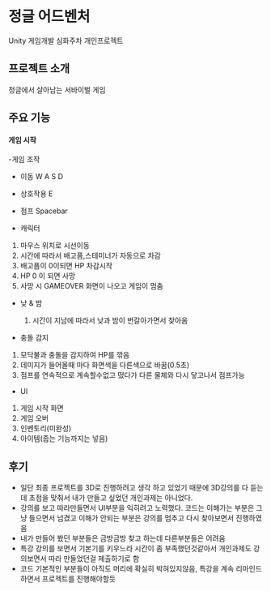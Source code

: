 # 정글 어드벤처
Unity 게임개발 심화주차 개인프로젝트

## 프로젝트 소개
정글에서 살아남는 서바이벌 게임

## 주요 기능
#### 게임 시작
-게임 조작
 - 이동 W A S D
 - 상호작용 E
 - 점프 Spacebar

- 캐릭터
 1. 마우스 위치로 시선이동
 2. 시간에 따라서 배고픔,스테미너가 자동으로 차감
 3. 배고픔이 0이되면 HP 차감시작
 4. HP 0 이 되면 사망
 5. 사망 시 GAMEOVER 화면이 나오고 게임이 멈춤

- 낮 & 밤
  1. 시간이 지남에 따라서 낮과 밤이 번갈아가면서 찾아옴  
     
- 충돌 감지
 1. 모닥불과 충돌을 감지하여 HP를 깎음
 2. 데미지가 들어올때 마다 화면색을 다른색으로 바꿈(0.5초)
 3. 점프를 연속적으로 계속할수없고 떴다가 다른 물체와 다시 닿고나서 점프가능

- UI
 1. 게임 시작 화면
 2. 게임 오버
 3. 인벤토리(미완성)
 4. 아이템(줍는 기능까지는 넣음)


## 후기
- 일단 최종 프로젝트를 3D로 진행하려고 생각 하고 있었기 때문에 3D강의를 다 듣는데 초점을 맞춰서 내가 만들고 싶었던 개인과제는 아니었다.
- 강의를 보고 따라만들면서 UI부분을 익히려고 노력했다. 코드는 이해가는 부분은 그냥 들으면서 넘겼고 이해가 안되는 부분은 강의를 멈추고 다시 찾아보면서 진행하였음
- 내가 만들어 봤던 부분들은 금방금방 찾고 하는데 다른부분들은 어려움
- 특강 강의를 보면서 기본기를 키우느라 시간이 좀 부족했던것같아서 개인과제도 강의보면서 따라 만들었던걸 제출하기로 함
- 코드 기본적인 부분들이 아직도 머리에 확실히 박혀있지않음, 특강을 계속 리마인드 하면서 프로젝트를 진행해야할듯
